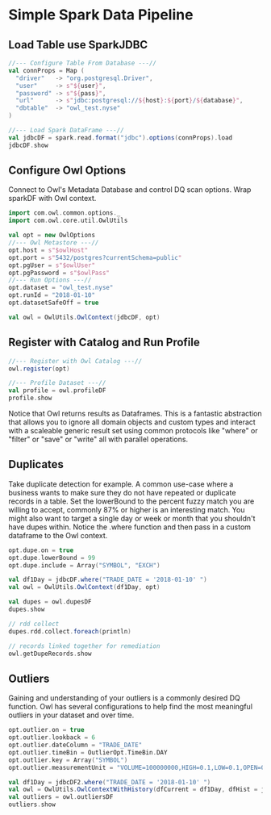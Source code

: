# Simple Spark Data Pipeline

## Load Table use SparkJDBC

```scala
//--- Configure Table From Database ---// 
val connProps = Map (
  "driver"   -> "org.postgresql.Driver",
  "user"     -> s"${user}",
  "password" -> s"${pass}",
  "url"      -> s"jdbc:postgresql://${host}:${port}/${database}",
  "dbtable"  -> "owl_test.nyse"
)

//--- Load Spark DataFrame ---//
val jdbcDF = spark.read.format("jdbc").options(connProps).load
jdbcDF.show
```

## Configure Owl Options

Connect to Owl's Metadata Database and control DQ scan options.  Wrap sparkDF with Owl context.

```scala
import com.owl.common.options._
import com.owl.core.util.OwlUtils

val opt = new OwlOptions
//--- Owl Metastore ---//
opt.host = s"$owlHost"
opt.port = s"5432/postgres?currentSchema=public"
opt.pgUser = s"$owlUser"
opt.pgPassword = s"$owlPass"
//--- Run Options ---//
opt.dataset = "owl_test.nyse"
opt.runId = "2018-01-10"
opt.datasetSafeOff = true

val owl = OwlUtils.OwlContext(jdbcDF, opt)
```

## Register with Catalog and Run Profile

```scala
//--- Register with Owl Catalog ---//
owl.register(opt)

//--- Profile Dataset ---//
val profile = owl.profileDF
profile.show
```

Notice that Owl returns results as Dataframes.  This is a fantastic abstraction that allows you to ignore all domain objects and custom types and interact with a scaleable generic result set using common protocols like "where" or "filter" or "save" or "write" all with parallel operations. 

## Duplicates

Take duplicate detection for example.  A common use-case where a business wants to make sure they do not have repeated or duplicate records in a table.  Set the lowerBound to the percent fuzzy match you are willing to accept, commonly 87% or higher is an interesting match.  You might also want to target a single day or week or month that you shouldn't have dupes within.  Notice the .where function and then pass in a custom dataframe to the Owl context.

```scala
opt.dupe.on = true
opt.dupe.lowerBound = 99
opt.dupe.include = Array("SYMBOL", "EXCH")

val df1Day = jdbcDF.where("TRADE_DATE = '2018-01-10' ")
val owl = OwlUtils.OwlContext(df1Day, opt)

val dupes = owl.dupesDF
dupes.show

// rdd collect
dupes.rdd.collect.foreach(println)

// records linked together for remediation
owl.getDupeRecords.show
```

## Outliers

Gaining and understanding of your outliers is a commonly desired DQ function.  Owl has several configurations to help find the most meaningful outliers in your dataset and over time. 

```scala
opt.outlier.on = true
opt.outlier.lookback = 6
opt.outlier.dateColumn = "TRADE_DATE"
opt.outlier.timeBin = OutlierOpt.TimeBin.DAY
opt.outlier.key = Array("SYMBOL")
opt.outlier.measurementUnit = "VOLUME=100000000,HIGH=0.1,LOW=0.1,OPEN=0.1,CLOSE=0.1"

val df1Day = jdbcDF2.where("TRADE_DATE = '2018-01-10' ")
val owl = OwlUtils.OwlContextWithHistory(dfCurrent = df1Day, dfHist = jdbcDF2, opt = opt)
val outliers = owl.outliersDF
outliers.show
```

